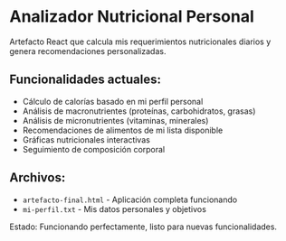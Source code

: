 # Analizador Nutricional Personal

Artefacto React que calcula mis requerimientos nutricionales diarios y genera recomendaciones personalizadas.

## Funcionalidades actuales:
- Cálculo de calorías basado en mi perfil personal
- Análisis de macronutrientes (proteínas, carbohidratos, grasas)
- Análisis de micronutrientes (vitaminas, minerales)
- Recomendaciones de alimentos de mi lista disponible
- Gráficas nutricionales interactivas
- Seguimiento de composición corporal

## Archivos:
- `artefacto-final.html` - Aplicación completa funcionando
- `mi-perfil.txt` - Mis datos personales y objetivos

Estado: Funcionando perfectamente, listo para nuevas funcionalidades.
